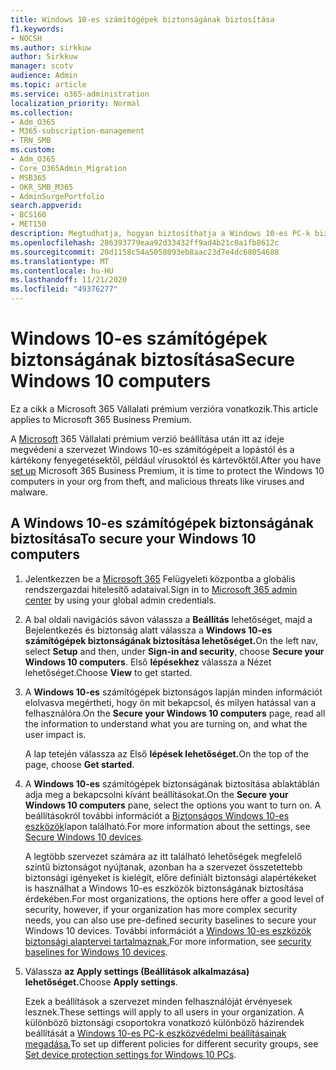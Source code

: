 ```yaml
---
title: Windows 10-es számítógépek biztonságának biztosítása
f1.keywords:
- NOCSH
ms.author: sirkkuw
author: Sirkkuw
manager: scotv
audience: Admin
ms.topic: article
ms.service: o365-administration
localization_priority: Normal
ms.collection:
- Adm_O365
- M365-subscription-management
- TRN_SMB
ms.custom:
- Adm_O365
- Core_O365Admin_Migration
- MSB365
- OKR_SMB_M365
- AdminSurgePortfolio
search.appverid:
- BCS160
- MET150
description: Megtudhatja, hogyan biztosíthatja a Windows 10-es PC-k biztonságát a Microsoft 365 Vállalati prémium verzió beállítása után.
ms.openlocfilehash: 286393779eaa92d33432ff9ad4b21c0a1fb8612c
ms.sourcegitcommit: 20d1158c54a5058093eb8aac23d7e4dc68054688
ms.translationtype: MT
ms.contentlocale: hu-HU
ms.lasthandoff: 11/21/2020
ms.locfileid: "49376277"
---
```

# <a name="secure-windows-10-computers"></a><span data-ttu-id="83401-103">Windows 10-es számítógépek biztonságának biztosítása</span><span class="sxs-lookup"><span data-stu-id="83401-103">Secure Windows 10 computers</span></span>

<span data-ttu-id="83401-104">Ez a cikk a Microsoft 365 Vállalati prémium verzióra vonatkozik.</span><span class="sxs-lookup"><span data-stu-id="83401-104">This article applies to Microsoft 365 Business Premium.</span></span>

<span data-ttu-id="83401-105">A [Microsoft](set-up.md) 365 Vállalati prémium verzió beállítása után itt az ideje megvédeni a szervezet Windows 10-es számítógépeit a lopástól és a kártékony fenyegetésektől, például vírusoktól és kártevőktől.</span><span class="sxs-lookup"><span data-stu-id="83401-105">After you have [set up](set-up.md) Microsoft 365 Business Premium, it is time to protect the Windows 10 computers in your org from theft, and malicious threats like viruses and malware.</span></span>

## <a name="to-secure-your-windows-10-computers"></a><span data-ttu-id="83401-106">A Windows 10-es számítógépek biztonságának biztosítása</span><span class="sxs-lookup"><span data-stu-id="83401-106">To secure your Windows 10 computers</span></span>

1. <span data-ttu-id="83401-107">Jelentkezzen be a [Microsoft 365](https://admin.microsoft.com) Felügyeleti központba a globális rendszergazdai hitelesítő adataival.</span><span class="sxs-lookup"><span data-stu-id="83401-107">Sign in to [Microsoft 365 admin center](https://admin.microsoft.com) by using your global admin credentials.</span></span> 
2. <span data-ttu-id="83401-108">A bal oldali navigációs sávon válassza a **Beállítás** lehetőséget, majd a Bejelentkezés és biztonság alatt válassza a **Windows 10-es számítógépek biztonságának biztosítása lehetőséget.**</span><span class="sxs-lookup"><span data-stu-id="83401-108">On the left nav, select **Setup** and then, under **Sign-in and security**, choose **Secure your Windows 10 computers**.</span></span> <span data-ttu-id="83401-109">Első **lépésekhez** válassza a Nézet lehetőséget.</span><span class="sxs-lookup"><span data-stu-id="83401-109">Choose **View** to get started.</span></span>
3. <span data-ttu-id="83401-110">A **Windows 10-es** számítógépek biztonságos lapján minden információt elolvasva megértheti, hogy ön mit bekapcsol, és milyen hatással van a felhasználóra.</span><span class="sxs-lookup"><span data-stu-id="83401-110">On the **Secure your Windows 10 computers** page, read all the information to understand what you are turning on, and what the user impact is.</span></span>

    <span data-ttu-id="83401-111">A lap tetején válassza az Első **lépések lehetőséget.**</span><span class="sxs-lookup"><span data-stu-id="83401-111">On the top of the page, choose **Get started**.</span></span>

4. <span data-ttu-id="83401-112">A **Windows 10-es** számítógépek biztonságának biztosítása ablaktáblán adja meg a bekapcsolni kívánt beállításokat.</span><span class="sxs-lookup"><span data-stu-id="83401-112">On the **Secure your Windows 10 computers** pane, select the options you want to turn on.</span></span> <span data-ttu-id="83401-113">A beállításokról további információt a [Biztonságos Windows 10-es eszközök](secure-windows-10-devices.md)lapon található.</span><span class="sxs-lookup"><span data-stu-id="83401-113">For more information about the settings, see [Secure Windows 10 devices](secure-windows-10-devices.md).</span></span> 
    
    <span data-ttu-id="83401-114">A legtöbb szervezet számára az itt található lehetőségek megfelelő szintű biztonságot nyújtanak, azonban ha a szervezet összetettebb biztonsági igényeket is kielégít, előre definiált biztonsági alapértékeket is használhat a Windows 10-es eszközök biztonságának biztosítása érdekében.</span><span class="sxs-lookup"><span data-stu-id="83401-114">For most organizations, the options here offer a good level of security, however, if your organization has more complex security needs, you can also use pre-defined security baselines to secure  your Windows 10 devices.</span></span> <span data-ttu-id="83401-115">További információt a [Windows 10-es eszközök biztonsági alaptervei tartalmaznak.](https://docs.microsoft.com/mem/intune/protect/security-baselines)</span><span class="sxs-lookup"><span data-stu-id="83401-115">For more information, see [security baselines for Windows 10 devices](https://docs.microsoft.com/mem/intune/protect/security-baselines).</span></span>   

1. <span data-ttu-id="83401-116">Válassza **az Apply settings (Beállítások alkalmazása) lehetőséget.**</span><span class="sxs-lookup"><span data-stu-id="83401-116">Choose **Apply settings**.</span></span>

    <span data-ttu-id="83401-117">Ezek a beállítások a szervezet minden felhasználóját érvényesek lesznek.</span><span class="sxs-lookup"><span data-stu-id="83401-117">These settings will apply to all users in your organization.</span></span> <span data-ttu-id="83401-118">A különböző biztonsági csoportokra vonatkozó különböző házirendek beállítását a [Windows 10-es PC-k eszközvédelmi beállításainak megadása.](protection-settings-for-windows-10-pcs.md)</span><span class="sxs-lookup"><span data-stu-id="83401-118">To set up different policies for different security groups, see [Set device protection settings for Windows 10 PCs](protection-settings-for-windows-10-pcs.md).</span></span>